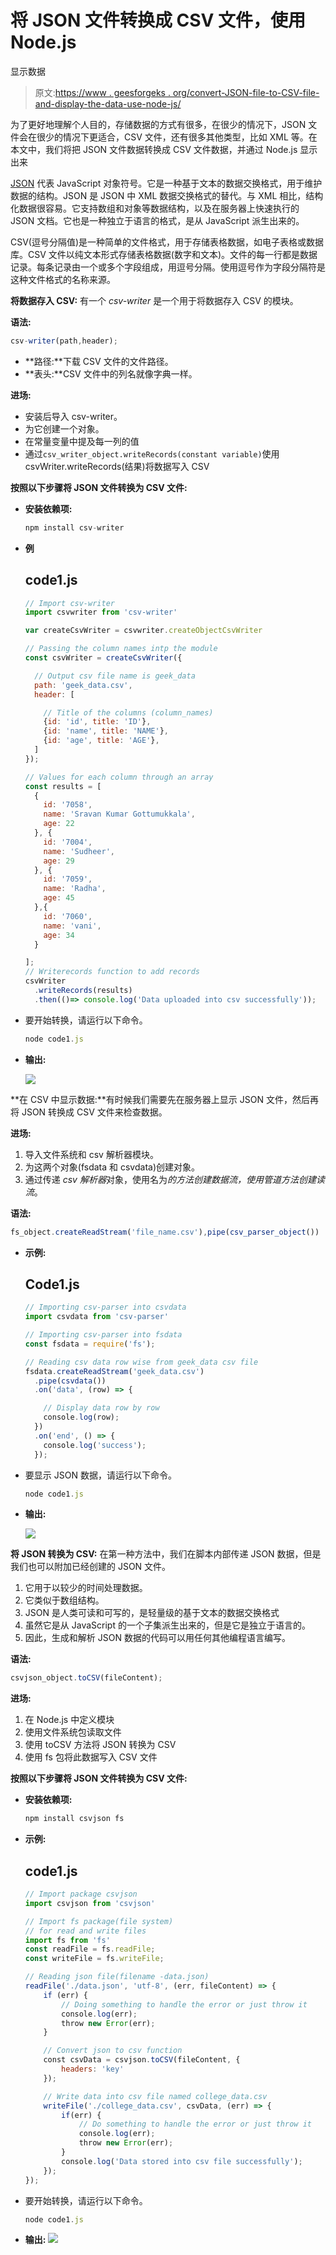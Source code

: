 # 将 JSON 文件转换成 CSV 文件，使用 Node.js

显示数据

> 原文:[https://www . geesforgeks . org/convert-JSON-file-to-CSV-file-and-display-the-data-use-node-js/](https://www.geeksforgeeks.org/convert-json-file-into-csv-file-and-displaying-the-data-using-node-js/)

为了更好地理解个人目的，存储数据的方式有很多，在很少的情况下，JSON 文件会在很少的情况下更适合，CSV 文件，还有很多其他类型，比如 XML 等。在本文中，我们将把 JSON 文件数据转换成 CSV 文件数据，并通过 Node.js 显示出来

[JSON](https://www.geeksforgeeks.org/json-full-form/) 代表 JavaScript 对象符号。它是一种基于文本的数据交换格式，用于维护数据的结构。JSON 是 JSON 中 XML 数据交换格式的替代。与 XML 相比，结构化数据很容易。它支持数组和对象等数据结构，以及在服务器上快速执行的 JSON 文档。它也是一种独立于语言的格式，是从 JavaScript 派生出来的。

CSV(逗号分隔值)是一种简单的文件格式，用于存储表格数据，如电子表格或数据库。CSV 文件以纯文本形式存储表格数据(数字和文本)。文件的每一行都是数据记录。每条记录由一个或多个字段组成，用逗号分隔。使用逗号作为字段分隔符是这种文件格式的名称来源。

**将数据存入 CSV:** 有一个 *csv-writer* 是一个用于将数据存入 CSV 的模块。

**语法:**

```js
csv-writer(path,header);
```

*   **路径:**下载 CSV 文件的文件路径。
*   **表头:**CSV 文件中的列名就像字典一样。

**进场:**

*   安装后导入 csv-writer。
*   为它创建一个对象。
*   在常量变量中提及每一列的值
*   通过`csv_writer_object.writeRecords(constant variable)`使用 csvWriter.writeRecords(结果)将数据写入 CSV

**按照以下步骤将 JSON 文件转换为 CSV 文件:**

*   **安装依赖项:**

    ```js
    npm install csv-writer
    ```

*   **例**

    ## code1.js

    ```js
    // Import csv-writer
    import csvwriter from 'csv-writer'

    var createCsvWriter = csvwriter.createObjectCsvWriter

    // Passing the column names intp the module
    const csvWriter = createCsvWriter({

      // Output csv file name is geek_data
      path: 'geek_data.csv',
      header: [

        // Title of the columns (column_names)
        {id: 'id', title: 'ID'},
        {id: 'name', title: 'NAME'},
        {id: 'age', title: 'AGE'},
      ]
    });

    // Values for each column through an array
    const results = [
      {
        id: '7058',
        name: 'Sravan Kumar Gottumukkala',
        age: 22
      }, {
        id: '7004',
        name: 'Sudheer',
        age: 29
      }, {
        id: '7059',
        name: 'Radha',
        age: 45
      },{
        id: '7060',
        name: 'vani',
        age: 34
      }

    ];
    // Writerecords function to add records
    csvWriter
      .writeRecords(results)
      .then(()=> console.log('Data uploaded into csv successfully'));
    ```

*   要开始转换，请运行以下命令。

    ```js
    node code1.js
    ```

*   **输出:**

    ![](img/72af01040434bb1a7be016c772d268ce.png)

**在 CSV 中显示数据:**有时候我们需要先在服务器上显示 JSON 文件，然后再将 JSON 转换成 CSV 文件来检查数据。

**进场:**

1.  导入文件系统和 csv 解析器模块。
2.  为这两个对象(fsdata 和 csvdata)创建对象。
3.  通过传递 *csv 解析器*对象，使用名为*的方法创建数据流，使用管道方法创建读流*。

**语法:**

```js
fs_object.createReadStream('file_name.csv'),pipe(csv_parser_object())
```

*   **示例:**

    ## Code1.js

    ```js
    // Importing csv-parser into csvdata
    import csvdata from 'csv-parser'

    // Importing csv-parser into fsdata
    const fsdata = require('fs');

    // Reading csv data row wise from geek_data csv file
    fsdata.createReadStream('geek_data.csv')
      .pipe(csvdata())
      .on('data', (row) => {

        // Display data row by row
        console.log(row);
      })
      .on('end', () => {
        console.log('success');
      });
    ```

*   要显示 JSON 数据，请运行以下命令。

    ```js
    node code1.js
    ```

*   **输出:**

    ![](img/d3b3ca36a743a03edc3eec54fd2c3e58.png)

**将 JSON 转换为 CSV:** 在第一种方法中，我们在脚本内部传递 JSON 数据，但是我们也可以附加已经创建的 JSON 文件。

1.  它用于以较少的时间处理数据。
2.  它类似于数组结构。
3.  JSON 是人类可读和可写的，是轻量级的基于文本的数据交换格式
4.  虽然它是从 JavaScript 的一个子集派生出来的，但是它是独立于语言的。
5.  因此，生成和解析 JSON 数据的代码可以用任何其他编程语言编写。

**语法:**

```js
csvjson_object.toCSV(fileContent);
```

**进场:**

1.  在 Node.js 中定义模块
2.  使用文件系统包读取文件
3.  使用 toCSV 方法将 JSON 转换为 CSV
4.  使用 fs 包将此数据写入 CSV 文件

**按照以下步骤将 JSON 文件转换为 CSV 文件:**

*   **安装依赖项:**

    ```js
    npm install csvjson fs
    ```

*   **示例:**

    ## code1.js

    ```js
    // Import package csvjson
    import csvjson from 'csvjson'

    // Import fs package(file system) 
    // for read and write files
    import fs from 'fs'
    const readFile = fs.readFile;
    const writeFile = fs.writeFile;

    // Reading json file(filename -data.json)
    readFile('./data.json', 'utf-8', (err, fileContent) => {
        if (err) {
            // Doing something to handle the error or just throw it
            console.log(err); 
            throw new Error(err);
        }

        // Convert json to csv function
        const csvData = csvjson.toCSV(fileContent, {
            headers: 'key'
        });

        // Write data into csv file named college_data.csv
        writeFile('./college_data.csv', csvData, (err) => {
            if(err) {
                // Do something to handle the error or just throw it
                console.log(err); 
                throw new Error(err);
            }
            console.log('Data stored into csv file successfully');
        });
    });
    ```

*   要开始转换，请运行以下命令。

    ```js
    node code1.js
    ```

*   **输出:**
    ![](img/9546d12a5376ffc1498743c9b8565d75.png)
